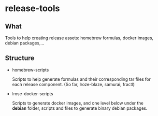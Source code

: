 # release-tools #

## What ##

Tools to help creating release assets: homebrew formulas, docker images, debian packages,...

## Structure ##

* homebrew-scripts

   Scripts to help generate formulas and their corresponding tar files for each release component. (So far, lroze-blaze, samurai, fractl)
   
* lrose-docker-scripts

   Scripts to generate docker images, and one level below under the **debian** folder, scripts and files to generate binary debian packages.
